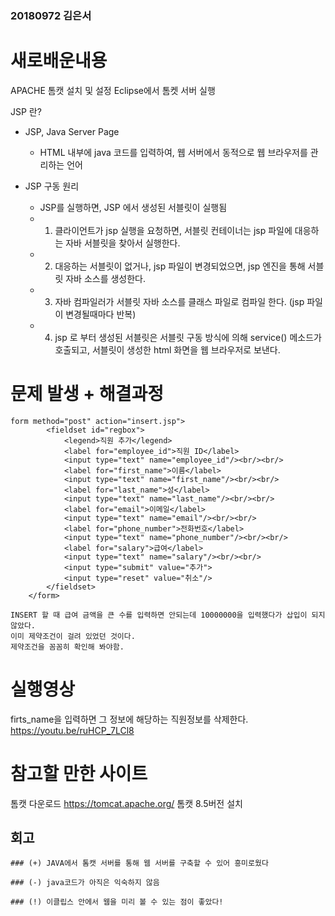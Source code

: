 ### 20180972 김은서

# 새로배운내용

APACHE 톰캣 설치 및 설정
Eclipse에서 톰켓 서버 실행

JSP 란?
* JSP, Java Server Page
  * HTML 내부에 java 코드를 입력하여, 웹 서버에서 동적으로 웹 브라우저를 관리하는 언어
  
* JSP 구동 원리
  * JSP를 실행하면, JSP 에서 생성된 서블릿이 실행됨
  * 1) 클라이언트가 jsp 실행을 요청하면, 서블릿 컨테이너는 jsp 파일에 대응하는 자바 서블릿을 찾아서 실행한다.
  * 2) 대응하는 서블릿이 없거나, jsp 파일이 변경되었으면, jsp 엔진을 통해 서블릿 자바 소스를 생성한다.
  * 3) 자바 컴파일러가 서블릿 자바 소스를 클래스 파일로 컴파일 한다. (jsp 파일이 변경될때마다 반복)
  * 4) jsp 로 부터 생성된 서블릿은 서블릿 구동 방식에 의해 service() 메소드가 호출되고, 서블릿이 생성한 html 화면을 웹 브라우저로 보낸다. 



# 문제 발생 + 해결과정
```
form method="post" action="insert.jsp">
		<fieldset id="regbox">
			<legend>직원 추가</legend>
			<label for="employee_id">직원 ID</label>
			<input type="text" name="employee_id"/><br/><br/>
			<label for="first_name">이름</label>
			<input type="text" name="first_name"/><br/><br/>
			<label for="last_name">성</label>
			<input type="text" name="last_name"/><br/><br/>
			<label for="email">이메일</label>
			<input type="text" name="email"/><br/><br/>
			<label for="phone_number">전화번호</label>
			<input type="text" name="phone_number"/><br/><br/>
			<label for="salary">급여</label>
			<input type="text" name="salary"/><br/><br/>			
			<input type="submit" value="추가">
			<input type="reset" value="취소"/>			
		</fieldset>
	</form>

INSERT 할 때 급여 금액을 큰 수를 입력하면 안되는데 10000000을 입력했다가 삽입이 되지 않았다. 
이미 제약조건이 걸려 있었던 것이다. 
제약조건을 꼼꼼히 확인해 봐야함. 
```

# 실행영상

firts_name을 입력하면 그 정보에 해당하는 직원정보를 삭제한다.
https://youtu.be/ruHCP_7LCl8

# 참고할 만한 사이트
톰캣 다운로드 
https://tomcat.apache.org/
톰캣 8.5버전 설치

## 회고
```
### (+) JAVA에서 톰캣 서버를 통해 웹 서버를 구축할 수 있어 흥미로웠다

### (-) java코드가 아직은 익숙하지 않음

### (!) 이클립스 안에서 웹을 미리 볼 수 있는 점이 좋았다!
